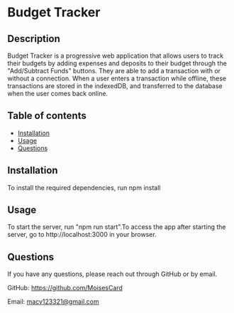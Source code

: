 # Budget Tracker
  
  
  ## Description
  Budget Tracker is a progressive web application that allows users to track their budgets by adding expenses and deposits to their budget through the "Add/Subtract Funds" buttons. They are able to add a transaction with or without a connection. When a user enters a transaction while offline, these transactions are stored in the indexedDB, and transferred to the database when the user comes back online.

  ## Table of contents
  * [Installation](#installation)
  * [Usage](#usage)
  * [Questions](#questions)
  
  ## Installation
  To install the required dependencies, run npm install

  ## Usage 
  To start the server, run "npm run start".To access the app after starting the server, go to http://localhost:3000 in your browser.

  ## Questions
  If you have any questions, please reach out through GitHub or by email.

  GitHub: https://github.com/MoisesCard

  Email: macv123321@gmail.com